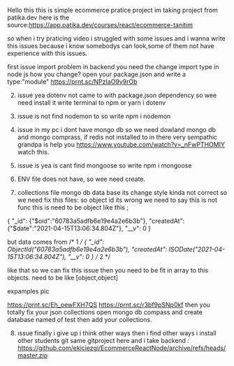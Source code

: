 Hello this this is simple ecommerce pratice project
im taking project from patika.dev here is the source:https://app.patika.dev/courses/react/ecommerce-tanitim

so when i try praticing video  i struggled with some issues and i wanna write this issues because i know somebodys can look,some of them not have experience with this issues.

first issue import problem in backend you need the change import type in node js how you change?
open your package.json and write a type:"module" https://prnt.sc/NPzIaO9v9rOb

2. issue yea dotenv not came to with package.json dependency so wee need install it
write terminal to npm or yarn i dotenv

3. issue is not find nodemon to so write npm i nodemon

4. issue in my pc i dont have mongo db so we need dowland mongo db and mongo comprass, if redis not installed to in there very sempathic grandpa is help you https://www.youtube.com/watch?v=_nFwPTHOMIY watch this.

5. issue is yea is cant find mongoose so write npm i mongoose 

6. ENV file does not have, so wee need create.

7.  collections file mongo db data base its change style kinda not correct so we need fix this files:
so object id its wrong we need to say this is not func this is need to be object like this ;

{
  "_id": {"$oid":"60783a5adfb6e19e4a2e6b3b"},
  "createdAt": {"$date":"2021-04-15T13:06:34.804Z"},
  "__v": 0
}

but data comes from 
/* 1 */
{
  "_id": ObjectId("60783a5adfb6e19e4a2e6b3b"),
  "createdAt": ISODate("2021-04-15T13:06:34.804Z"),
  "__v": 0
}
/* 2 */


 like that so we can fix this issue then you need to be fit in array to this objects. need to be like  [object,object] 
 
expamples pic 

https://prnt.sc/Eh_oewFXH7QS  https://prnt.sc/r3bf9pSNp0kf
then you totally fix your json collections open mongo db compass and create database  named of test then add your collections.



8. ıssue finally i give up  i think other ways then i find other ways  i install other students git same gitproject  here and i take backend : https://github.com/ekiciezgi/EcommerceReactNode/archive/refs/heads/master.zip

